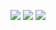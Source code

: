 <!--
## Stats
-->
![](http://github-profile-summary-cards.vercel.app/api/cards/profile-details?username=yokohama&theme=maroongold)
![](http://github-profile-summary-cards.vercel.app/api/cards/repos-per-language?username=yokohama&theme=maroongold)
![](http://github-profile-summary-cards.vercel.app/api/cards/most-commit-language?username=yokohama&theme=maroongold)
<!--
![](http://github-profile-summary-cards.vercel.app/api/cards/stats?username=yokohama&theme=maroongold)
![](http://github-profile-summary-cards.vercel.app/api/cards/productive-time?username=yokohama&theme=maroongold&utcOffset=9)
-->
<!--
## Trophy
![trophy](https://github-profile-trophy.vercel.app/?username=yokohama&theme=gruvbox)
-->

<!--
**yokohama/yokohama** is a ✨ _special_ ✨ repository because its `README.md` (this file) appears on your GitHub profile.

Here are some ideas to get you started:

- 🔭 I’m currently working on ...
- 🌱 I’m currently learning ...
- 👯 I’m looking to collaborate on ...
- 🤔 I’m looking for help with ...
- 💬 Ask me about ...
- 📫 How to reach me: ...
- 😄 Pronouns: ...
- ⚡ Fun fact: ...
-->
